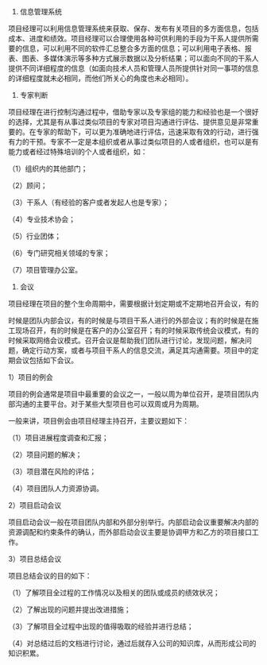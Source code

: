 
1. 信息管理系统

项目经理可以利用信息管理系统来获取、保存、发布有关项目的多方面信息，包括成本、进度和绩效。项目经理可以合理使用各种可供利用的手段为干系人提供所需要的信息，可以利用不同的软件汇总整合多方面的信息；可以利用电子表格、报表、图表、多媒体演示等多种方式展示数据以及分析结果；可以面向不同的干系人提供不同详细程度的信息（如面向技术人员和管理人员所提供针对同一事项的信息的详细程度就未必相同，而他们所关心的角度也未必相同）。

1. 专家判断

项目经理在进行控制沟通过程中，借助专家以及专家组的能力和经验也是一个很好的选择，尤其是有从事过类似项目的专家对项目沟通进行评估、提供意见是非常重要的。在专家的帮助下，可以更为准确地进行评估，迅速采取有效的行动，进行强有力的干预。专家不一定是本组织或者从事过类似项目的人或者组织，也可以是有能力或者经过特殊培训的个人或者组织，如：

（1）组织内的其他部门；

（2）顾问；

（3）干系人（有经验的客户或者发起人也是专家）；

（4）专业技术协会；

（5）行业团体；

（6）专门研究相关领域的专家；

（7）项目管理办公室。

1. 会议

项目经理在项目的整个生命周期中，需要根据计划定期或不定期地召开会议，有的

时候是团队内部会议，有的时候是与项目干系人进行的外部会议；有的时候是在施工现场召开，有的时候是在客户的办公室召开；有的时候采取传统会议模式，有的时候采取网络会议模式。召开会议是帮助我们团队进行讨论，发现问题，解决问题，确定行动方案，或者与项目干系人的信息交流，满足其沟通需要。项目中的定期会议包括如下会议。

1）项目的例会

项目的例会通常是项目中最重要的会议之一，一般以周为单位召开，是项目团队内部沟通的主要平台。对于某些大型项目也可以双周或月为周期。

一般来讲，项目例会由项目经理主持召开，主要议题如下：

（1）项目进展程度调查和汇报；

（2）项目问题的解决；

（3）项目潜在风险的评估；

（4）项目团队人力资源协调。

2）项目启动会议

项目启动会议一般在项目团队内部和外部分别举行。内部启动会议重要解决内部的资源调配和约束条件的确认，而外部启动会议主要是协调甲方和乙方的项目接口工作。

3）项目总结会议

项目总结会议的目的如下：

（1）了解项目全过程的工作情况以及相关的团队或成员的绩效状况；

（2）了解出现的问题并提出改进措施；

（3）了解项目全过程中出现的值得吸取的经验并进行总结；

（4）对总结过后的文档进行讨论，通过后就存入公司的知识库，从而形成公司的知识积累。
